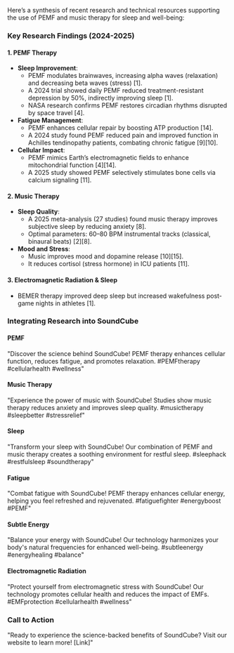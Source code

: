Here’s a synthesis of recent research and technical resources supporting the use of PEMF and music therapy for sleep and well-being:

### Key Research Findings (2024-2025)

#### 1. PEMF Therapy
- **Sleep Improvement**:
    - PEMF modulates brainwaves, increasing alpha waves (relaxation) and decreasing beta waves (stress) [1].
    - A 2024 trial showed daily PEMF reduced treatment-resistant depression by 50%, indirectly improving sleep [1].
    - NASA research confirms PEMF restores circadian rhythms disrupted by space travel [4].
- **Fatigue Management**:
    - PEMF enhances cellular repair by boosting ATP production [14].
    - A 2024 study found PEMF reduced pain and improved function in Achilles tendinopathy patients, combating chronic fatigue [9][10].
- **Cellular Impact**:
    - PEMF mimics Earth’s electromagnetic fields to enhance mitochondrial function [4][14].
    - A 2025 study showed PEMF selectively stimulates bone cells via calcium signaling [11].

#### 2. Music Therapy
- **Sleep Quality**:
    - A 2025 meta-analysis (27 studies) found music therapy improves subjective sleep by reducing anxiety [8].
    - Optimal parameters: 60–80 BPM instrumental tracks (classical, binaural beats) [2][8].
- **Mood and Stress**:
    - Music improves mood and dopamine release [10][15].
    - It reduces cortisol (stress hormone) in ICU patients [11].

#### 3. Electromagnetic Radiation & Sleep
- BEMER therapy improved deep sleep but increased wakefulness post-game nights in athletes [1].

### Integrating Research into SoundCube

#### PEMF
"Discover the science behind SoundCube! PEMF therapy enhances cellular function, reduces fatigue, and promotes relaxation. #PEMFtherapy #cellularhealth #wellness"

#### Music Therapy
"Experience the power of music with SoundCube! Studies show music therapy reduces anxiety and improves sleep quality. #musictherapy #sleepbetter #stressrelief"

#### Sleep
"Transform your sleep with SoundCube! Our combination of PEMF and music therapy creates a soothing environment for restful sleep. #sleephack #restfulsleep #soundtherapy"

#### Fatigue
"Combat fatigue with SoundCube! PEMF therapy enhances cellular energy, helping you feel refreshed and rejuvenated. #fatiguefighter #energyboost #PEMF"

#### Subtle Energy
"Balance your energy with SoundCube! Our technology harmonizes your body's natural frequencies for enhanced well-being. #subtleenergy #energyhealing #balance"

#### Electromagnetic Radiation
"Protect yourself from electromagnetic stress with SoundCube! Our technology promotes cellular health and reduces the impact of EMFs. #EMFprotection #cellularhealth #wellness"

### Call to Action
"Ready to experience the science-backed benefits of SoundCube? Visit our website to learn more! [Link]"

